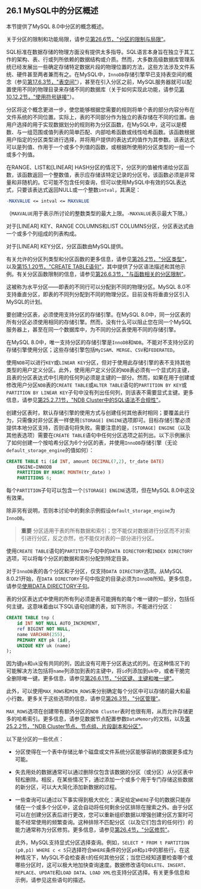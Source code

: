 ## 26.1 MySQL中的分区概述

本节提供了MySQL 8.0中分区的概念概述。

关于分区的限制和功能局限，请参见[第26.6节，"分区的限制与局限"](#266-restrictions-and-limitations-on-partitioning)。

SQL标准在数据存储的物理方面没有提供太多指导。SQL语言本身旨在独立于其工作的架构、表、行或列所依赖的数据结构或介质。然而，大多数高级数据库管理系统已经发展出一些确定存储特定数据片段的物理位置的方法，这些方法涉及文件系统、硬件甚至两者兼而有之。在MySQL中，`InnoDB`存储引擎早已支持表空间的概念（参见[第17.6.3节，"表空间"](#1763-tablespaces)），甚至在引入分区之前，MySQL服务器就可以配置使用不同的物理目录来存储不同的数据库（关于如何实现此功能，请参见[第10.12.2节，"使用符号链接"](#10122-using-symbolic-links)）。

分区将这个概念更进一步，使您能够根据您需要的规则将单个表的部分内容分布在文件系统的不同位置。实际上，表的不同部分作为独立的表存储在不同的位置。由用户选择的用于实现数据划分的规则称为分区函数，在MySQL中，这可以是模数、与一组范围或值列表的简单匹配、内部哈希函数或线性哈希函数。该函数根据用户指定的分区类型进行选择，并将用户提供的表达式的值作为其参数。该表达式可以是列值、作用于一个或多个列值的函数，或根据所使用的分区类型的一组一个或多个列值。

在RANGE、LIST和[LINEAR] HASH分区的情况下，分区列的值被传递给分区函数，该函数返回一个整数值，表示应存储该特定记录的分区号。该函数必须是非常量和非随机的。它可能不包含任何查询，但可以使用MySQL中有效的SQL表达式，只要该表达式返回NULL或一个整数`intval`，其满足：

```mathematica
-MAXVALUE <= intval <= MAXVALUE
```
（`MAXVALUE`用于表示所讨论的整数类型的最大上限。`-MAXVALUE`表示最大下限。）

对于[LINEAR] KEY、RANGE COLUMNS和LIST COLUMNS分区，分区表达式由一个或多个列组成的列表构成。

对于[LINEAR] KEY分区，分区函数由MySQL提供。

有关允许的分区列类型和分区函数的更多信息，请参见[第26.2节，"分区类型"](#262-partitioning-types)，以及[第15.1.20节，"CREATE TABLE语句"](#15120-create-table-statement)，其中提供了分区语法描述和其他示例。有关分区函数限制的信息，请参见[第26.6.3节，"与函数相关的分区限制"](#2663-partitioning-limitations-relating-to-functions)。

这被称为水平分区——即表的不同行可以分配到不同的物理分区。MySQL 8.0不支持垂直分区，即表的不同列分配到不同的物理分区。目前没有将垂直分区引入MySQL的计划。

要创建分区表，必须使用支持分区的存储引擎。在MySQL 8.0中，同一分区表的所有分区必须使用相同的存储引擎。然而，没有什么可以阻止您在同一个MySQL服务器上，甚至在同一个数据库中，为不同的分区表使用不同的存储引擎。

在MySQL 8.0中，唯一支持分区的存储引擎是`InnoDB`和`NDB`。不能对不支持分区的存储引擎使用分区；这些存储引擎包括`MyISAM`、`MERGE`、`CSV`和`FEDERATED`。

使用`NDB`可以进行`KEY`或`LINEAR KEY`分区，但对于使用此存储引擎的表不支持其他类型的用户定义分区。此外，使用用户定义分区的`NDB`表必须有一个显式的主键，且表的分区表达式中引用的任何列必须是主键的一部分。然而，如果在用于创建或修改用户分区`NDB`表的`CREATE TABLE`或`ALTER TABLE`语句的`PARTITION BY KEY`或`PARTITION BY LINEAR KEY`子句中没有列出任何列，则该表不需要显式主键。更多信息，请参见[第25.2.7.1节，"NDB Cluster中的SQL语法不合规性"](#25271-noncompliance-with-sql-syntax-in-ndb-cluster)。

创建分区表时，默认存储引擎的使用方式与创建任何其他表时相同；要覆盖此行为，只需像对非分区表一样使用`[STORAGE] ENGINE`选项即可。目标存储引擎必须提供本地分区支持，否则语句将失败。需要注意的是，`[STORAGE] ENGINE`（以及其他表选项）需要在`CREATE TABLE`语句中任何分区选项之前列出。以下示例展示了如何创建一个按哈希分区为6个分区的表，并使用`InnoDB`存储引擎（无论`default_storage_engine`的值如何）：

```sql
CREATE TABLE ti (id INT, amount DECIMAL(7,2), tr_date DATE)
    ENGINE=INNODB
    PARTITION BY HASH( MONTH(tr_date) )
    PARTITIONS 6;
```

每个`PARTITION`子句可以包含一个`[STORAGE] ENGINE`选项，但在MySQL 8.0中这没有效果。

除非另有说明，否则本讨论中的剩余示例假设`default_storage_engine`为`InnoDB`。

> **重要**
> 分区适用于表的所有数据和索引；您不能仅对数据进行分区而不对索引进行分区，反之亦然，也不能仅对表的一部分进行分区。

使用`CREATE TABLE`语句的`PARTITION`子句中的`DATA DIRECTORY`和`INDEX DIRECTORY`选项，可以将每个分区的数据和索引分配到特定目录。

对于`InnoDB`表的各个分区和子分区，仅支持`DATA DIRECTORY`选项。从MySQL 8.0.21开始，在`DATA DIRECTORY`子句中指定的目录必须为`InnoDB`所知。更多信息，请参见[使用DATA DIRECTORY子句](#using-the-data-directory-clause)。

表的分区表达式中使用的所有列必须是表可能拥有的每个唯一键的一部分，包括任何主键。这意味着由以下SQL语句创建的表，如下所示，不能进行分区：

```sql
CREATE TABLE tnp (
    id INT NOT NULL AUTO_INCREMENT,
    ref BIGINT NOT NULL,
    name VARCHAR(255),
    PRIMARY KEY pk (id),
    UNIQUE KEY uk (name)
);
```

因为键`pk`和`uk`没有共同的列，因此没有可用于分区表达式的列。在这种情况下的可能解决方法包括将`name`列添加到表的主键中，将`id`列添加到`uk`中，或者干脆完全删除唯一键。更多信息，请参见[第26.6.1节，"分区键、主键和唯一键"](#2661-partitioning-keys-primary-keys-and-unique-keys)。

此外，可以使用`MAX_ROWS`和`MIN_ROWS`来分别确定每个分区中可以存储的最大和最小行数。更多关于这些选项的信息，请参见[第26.3节，"分区管理"](#263-partition-management)。

`MAX_ROWS`选项在创建带有额外分区的`NDB Cluster`表时也很有用，从而允许存储更多的哈希索引。更多信息，请参见数据节点配置参数`DataMemory`的文档，以及[第25.2.2节，"NDB Cluster节点、节点组、片段副本和分区"](#2522-ndb-cluster-nodes-node-groups-fragment-replicas-and-partitions)。

以下是分区的一些优点：

- 分区使得在一个表中存储比单个磁盘或文件系统分区能够容纳的数据更多成为可能。

- 失去用处的数据通常可以通过删除仅包含该数据的分区（或分区）从分区表中轻松删除。相反，在某些情况下，通过添加一个或多个用于专门存储这些数据的新分区，可以大大简化添加新数据的过程。

- 一些查询可以通过以下事实得到极大优化：满足给定`WHERE`子句的数据只能存储在一个或多个分区中，这会自动将任何剩余分区排除在搜索之外。由于分区可以在创建分区表后进行更改，您可以重新组织数据以增强创建分区方案时可能不经常使用的频繁查询。这种排除不匹配分区（以及它们包含的任何行）的能力通常称为分区修剪。更多信息，请参见[第26.4节，"分区修剪"](#264-partition-pruning)。

  此外，MySQL支持显式分区选择查询。例如，`SELECT * FROM t PARTITION (p0,p1) WHERE c < 5`只选择符合`WHERE`条件的分区`p0`和`p1`中的那些行。在这种情况下，MySQL不会检查表`t`的任何其他分区；当您已经知道要检查哪个或哪些分区时，这可以极大地加快查询速度。数据修改语句`DELETE`、`INSERT`、`REPLACE`、`UPDATE`和`LOAD DATA`、`LOAD XML`也支持分区选择。有关更多信息和示例，请参见这些语句的描述。